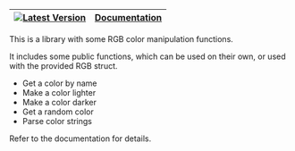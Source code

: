 [![Latest Version](https://img.shields.io/crates/v/colorskill.svg)](https://crates.io/crates/colorskill) | [Documentation](https://docs.rs/colorskill)
|----|----

This is a library with some RGB color manipulation functions.

It includes some public functions, which can be used on their own,
or used with the provided RGB struct.

- Get a color by name
- Make a color lighter
- Make a color darker
- Get a random color
- Parse color strings

Refer to the documentation for details.